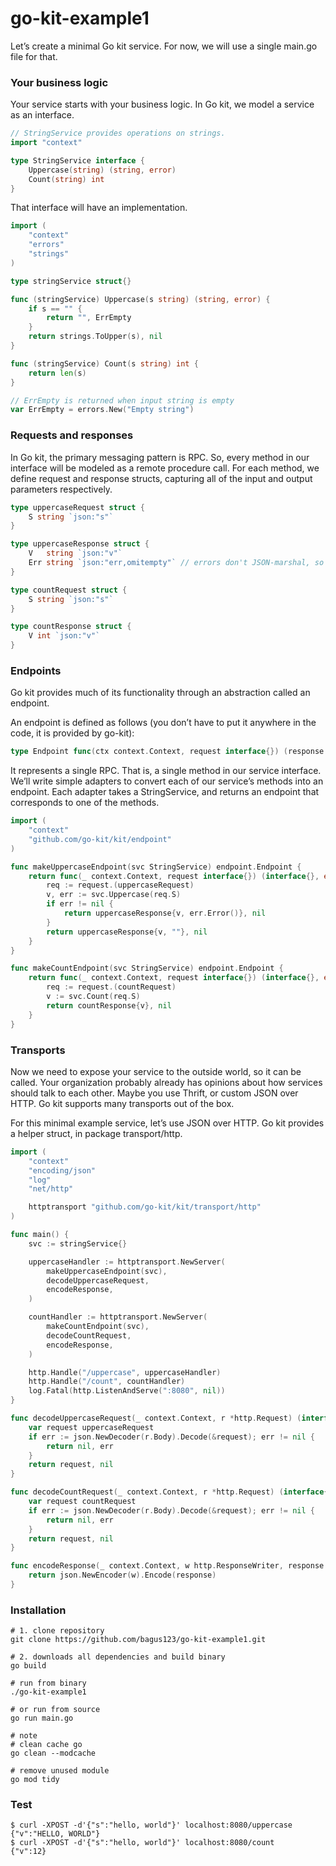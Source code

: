 # go-kit-example1

Let’s create a minimal Go kit service. For now, we will use a single main.go file for that.

### Your business logic
Your service starts with your business logic. In Go kit, we model a service as an interface.
```go
// StringService provides operations on strings.
import "context"

type StringService interface {
	Uppercase(string) (string, error)
	Count(string) int
}
```
That interface will have an implementation.
```go
import (
	"context"
	"errors"
	"strings"
)

type stringService struct{}

func (stringService) Uppercase(s string) (string, error) {
	if s == "" {
		return "", ErrEmpty
	}
	return strings.ToUpper(s), nil
}

func (stringService) Count(s string) int {
	return len(s)
}

// ErrEmpty is returned when input string is empty
var ErrEmpty = errors.New("Empty string")

```

### Requests and responses
In Go kit, the primary messaging pattern is RPC. So, every method in our interface will be modeled as a remote procedure call. For each method, we define request and response structs, capturing all of the input and output parameters respectively.
```go
type uppercaseRequest struct {
	S string `json:"s"`
}

type uppercaseResponse struct {
	V   string `json:"v"`
	Err string `json:"err,omitempty"` // errors don't JSON-marshal, so we use a string
}

type countRequest struct {
	S string `json:"s"`
}

type countResponse struct {
	V int `json:"v"`
}
```

### Endpoints
Go kit provides much of its functionality through an abstraction called an endpoint.

An endpoint is defined as follows (you don’t have to put it anywhere in the code, it is provided by go-kit):
```go
type Endpoint func(ctx context.Context, request interface{}) (response interface{}, err error)
```
It represents a single RPC. That is, a single method in our service interface. We’ll write simple adapters to convert each of our service’s methods into an endpoint. Each adapter takes a StringService, and returns an endpoint that corresponds to one of the methods.
```go
import (
	"context"
	"github.com/go-kit/kit/endpoint"
)

func makeUppercaseEndpoint(svc StringService) endpoint.Endpoint {
	return func(_ context.Context, request interface{}) (interface{}, error) {
		req := request.(uppercaseRequest)
		v, err := svc.Uppercase(req.S)
		if err != nil {
			return uppercaseResponse{v, err.Error()}, nil
		}
		return uppercaseResponse{v, ""}, nil
	}
}

func makeCountEndpoint(svc StringService) endpoint.Endpoint {
	return func(_ context.Context, request interface{}) (interface{}, error) {
		req := request.(countRequest)
		v := svc.Count(req.S)
		return countResponse{v}, nil
	}
}
```

### Transports
Now we need to expose your service to the outside world, so it can be called. Your organization probably already has opinions about how services should talk to each other. Maybe you use Thrift, or custom JSON over HTTP. Go kit supports many transports out of the box.

For this minimal example service, let’s use JSON over HTTP. Go kit provides a helper struct, in package transport/http.
```go
import (
	"context"
	"encoding/json"
	"log"
	"net/http"

	httptransport "github.com/go-kit/kit/transport/http"
)

func main() {
	svc := stringService{}

	uppercaseHandler := httptransport.NewServer(
		makeUppercaseEndpoint(svc),
		decodeUppercaseRequest,
		encodeResponse,
	)

	countHandler := httptransport.NewServer(
		makeCountEndpoint(svc),
		decodeCountRequest,
		encodeResponse,
	)

	http.Handle("/uppercase", uppercaseHandler)
	http.Handle("/count", countHandler)
	log.Fatal(http.ListenAndServe(":8080", nil))
}

func decodeUppercaseRequest(_ context.Context, r *http.Request) (interface{}, error) {
	var request uppercaseRequest
	if err := json.NewDecoder(r.Body).Decode(&request); err != nil {
		return nil, err
	}
	return request, nil
}

func decodeCountRequest(_ context.Context, r *http.Request) (interface{}, error) {
	var request countRequest
	if err := json.NewDecoder(r.Body).Decode(&request); err != nil {
		return nil, err
	}
	return request, nil
}

func encodeResponse(_ context.Context, w http.ResponseWriter, response interface{}) error {
	return json.NewEncoder(w).Encode(response)
}

```

### Installation

```shell
# 1. clone repository
git clone https://github.com/bagus123/go-kit-example1.git

# 2. downloads all dependencies and build binary
go build

# run from binary
./go-kit-example1

# or run from source
go run main.go

# note
# clean cache go
go clean --modcache

# remove unused module
go mod tidy
```

### Test
```shell
$ curl -XPOST -d'{"s":"hello, world"}' localhost:8080/uppercase
{"v":"HELLO, WORLD"}
$ curl -XPOST -d'{"s":"hello, world"}' localhost:8080/count
{"v":12}
```


